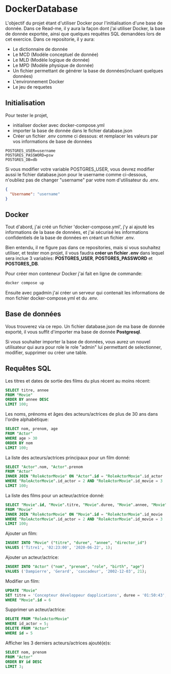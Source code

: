 # DockerDatabase

L'objectif du projet étant d'utiliser Docker pour l'initialisation d'une base de donnée.
Dans ce Read-me, il y aura la façon dont j'ai utiliser Docker, la base de donnée exportée, ainsi que quelques requêtes SQL demandées lors de cet exercice.
Dans ce repositorie, il y aura:

<ul>
<li>Le dictionnaire de donnée</li>
<li>Le MCD (Modèle conceptuel de donnée)</li>
<li>Le MLD (Modèle logique de donnée)</li>
<li>Le MPD (Modèle physique de donnée)</li>
<li>Un fichier permettant de générer la base de données(incluant quelques données)</li>
<li>L'environnement Docker</li>
<li>Le jeu de requetes</li>
</ul>

## Initialisation

Pour tester le projet,

<ul>
<li>initialiser docker avec docker-compose.yml</li>
<li>importer la base de donnée dans le fichier database.json</li>
<li>Créer un fichier .env comme ci dessous: et remplacer les valeurs par vos informations de base de données</li>
</ul>

```env
POSTGRES_USER=username
POSTGRES_PASSWORD=psw
POSTGRES_DB=db
```

Si vous modifier votre variable POSTGRES_USER, vous devrez modifier aussi le fichier database.json pour le username comme ci-dessous, n'oubliez pas de changer "username" par votre nom d'utilisateur du .env.

```json
{
  "Username": "username"
}
```

## Docker

Tout d'abord, j'ai créé un fichier 'docker-compose.yml', j'y ai ajouté les informations de la base de données, et j'ai sécurisé les informations confidentiels de la base de données en créant un fichier .env.

Bien entendu, il ne figure pas dans ce repositories, mais si vous souhaitez utiliser, et tester mon projet, il vous faudra <strong>créer un fichier .env</strong> dans lequel sera inclue 3 variables: <strong>POSTGRES_USER</strong>, <strong>POSTGRES_PASSWORD</strong> et <strong>POSTGRES_DB</strong>.

Pour créer mon conteneur Docker j'ai fait en ligne de commande:

```bash
docker compose up
```

Ensuite avec pgadmin j'ai créer un serveur qui contenait les informations de mon fichier docker-compose.yml et du .env.

## Base de données

Vous trouverez via ce repo. Un fichier database.json de ma base de donnée exporté, il vous suffit d'importer ma base de donnée <strong>Postgresql</strong>.

Si vous souhaiter importer la base de données, vous aurez un nouvel utilisateur qui aura pour role le role "admin" lui permettant de selectionner, modifier, supprimer ou créer une table.

## Requêtes SQL

Les titres et dates de sortie des films du plus récent au moins récent:

```sql
SELECT titre, annee
FROM "Movie"
ORDER BY annee DESC
LIMIT 100;
```

Les noms, prénoms et âges des acteurs/actrices de plus de 30 ans dans l'ordre alphabétique:

```sql
SELECT nom, prenom, age
FROM "Actor"
WHERE age > 30
ORDER BY nom
LIMIT 100;
```

La liste des acteurs/actrices principaux pour un film donné:

```sql
SELECT "Actor".nom, "Actor".prenom
FROM "Actor"
INNER JOIN "RoleActorMovie" ON "Actor".id = "RoleActorMovie".id_actor
WHERE "RoleActorMovie".id_actor = 2 AND "RoleActorMovie".id_movie = 3
LIMIT 100;
```

La liste des films pour un acteur/actrice donné:

```sql
SELECT "Movie".id, "Movie".titre, "Movie".duree, "Movie".annee, "Movie".director_id
FROM "Movie"
INNER JOIN "RoleActorMovie" ON "Movie".id = "RoleActorMovie".id_movie
WHERE "RoleActorMovie".id_actor = 2 AND "RoleActorMovie".id_movie = 3
LIMIT 100;
```

Ajouter un film:

```sql
INSERT INTO "Movie" ("titre", "duree", "annee", "director_id")
VALUES ('Titre1', '02:23:00', '2020-06-22', 1);
```

Ajouter un acteur/actrice:

```sql
INSERT INTO "Actor" ("nom", "prenom", "role", "birth", "age")
VALUES ('Dampierre', 'Gerard', 'cascadeur', '2002-12-03', 21);
```

Modifier un film:

```sql
UPDATE "Movie"
SET titre = 'Concepteur développeur dapplications', duree = '01:50:43', annee = '1992-03-20'
WHERE "Movie".id = 6
```

Supprimer un acteur/actrice:

```sql
DELETE FROM "RoleActorMovie"
WHERE id_actor = 5;
DELETE FROM "Actor"
WHERE id = 5
```

Afficher les 3 derniers acteurs/actrices ajouté(e)s:

```sql
SELECT nom, prenom
FROM "Actor"
ORDER BY id DESC
LIMIT 3;
```
